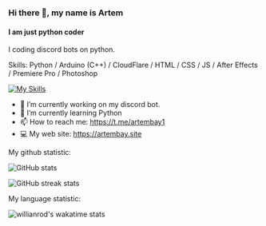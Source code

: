 ### Hi there 👋, my name is Artem
#### I am just python coder
I coding discord bots on python.

Skills: Python / Arduino (C++) / CloudFlare / HTML / CSS / JS / After Effects / Premiere Pro / Photoshop

[![My Skills](https://skillicons.dev/icons?i=py,cpp,cloudflare,html,css,js,ae,pr,ps)](https://artembay.tk)

- 🔭 I’m currently working on my discord bot. 
- 🌱 I’m currently learning Python 
- 📫 How to reach me: https://t.me/artembay1
- 💻 My web site: https://artembay.site


My github statistic:

![GitHub stats](https://github-readme-stats.vercel.app/api?username=Artembay&theme=tokyonight&show_icons=true)  

![GitHub streak stats](https://github-readme-streak-stats.herokuapp.com/?user=Artembay&theme=tokyonight&show_icons=true)  

My language statistic:

![willianrod's wakatime stats](https://github-readme-stats.vercel.app/api/wakatime?username=Artembay&theme=tokyonight&show_icons=true&layout=compact)
<!---
![github contribution grid snake animation](https://raw.githubusercontent.com/ArtemBay/Artembay/main/output/github-contribution-grid-snake.svg)
--->
